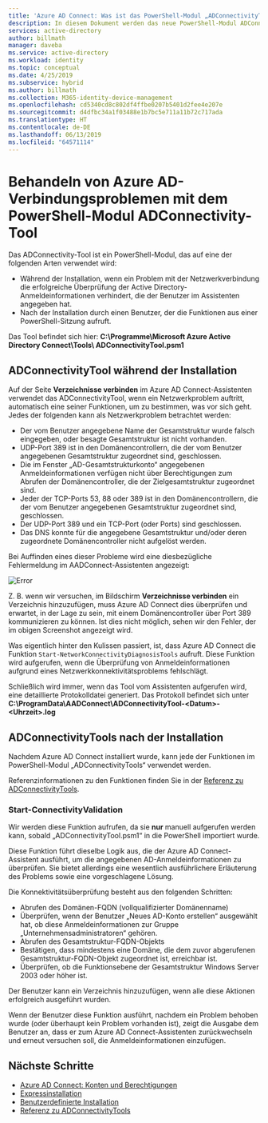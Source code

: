 ```yaml
---
title: 'Azure AD Connect: Was ist das PowerShell-Modul „ADConnectivityTool“? | Microsoft-Dokumentation'
description: In diesem Dokument werden das neue PowerShell-Modul ADConnectivity und seine Verwendung für die Problembehandlung vorgestellt.
services: active-directory
author: billmath
manager: daveba
ms.service: active-directory
ms.workload: identity
ms.topic: conceptual
ms.date: 4/25/2019
ms.subservice: hybrid
ms.author: billmath
ms.collection: M365-identity-device-management
ms.openlocfilehash: cd5340cd8c802df4ffbe0207b5401d2fee4e207e
ms.sourcegitcommit: d4dfbc34a1f03488e1b7bc5e711a11b72c717ada
ms.translationtype: HT
ms.contentlocale: de-DE
ms.lasthandoff: 06/13/2019
ms.locfileid: "64571114"
---
```

# <a name="troubleshoot-azure-ad-connectivity-with-the-adconnectivitytool-powershell-module"></a>Behandeln von Azure AD-Verbindungsproblemen mit dem PowerShell-Modul ADConnectivity-Tool

Das ADConnectivity-Tool ist ein PowerShell-Modul, das auf eine der folgenden Arten verwendet wird:

- Während der Installation, wenn ein Problem mit der Netzwerkverbindung die erfolgreiche Überprüfung der Active Directory-Anmeldeinformationen verhindert, die der Benutzer im Assistenten angegeben hat.
- Nach der Installation durch einen Benutzer, der die Funktionen aus einer PowerShell-Sitzung aufruft.

Das Tool befindet sich hier: **C:\Programme\Microsoft Azure Active Directory Connect\Tools\ ADConnectivityTool.psm1** 

## <a name="adconnectivitytool-during-installation"></a>ADConnectivityTool während der Installation

Auf der Seite **Verzeichnisse verbinden**  im Azure AD Connect-Assistenten verwendet das ADConnectivityTool, wenn ein Netzwerkproblem auftritt, automatisch eine seiner Funktionen, um zu bestimmen, was vor sich geht.  Jedes der folgenden kann als Netzwerkproblem betrachtet werden:

- Der vom Benutzer angegebene Name der Gesamtstruktur wurde falsch eingegeben, oder besagte Gesamtstruktur ist nicht vorhanden. 
- UDP-Port 389 ist in den Domänencontrollern, die der vom Benutzer angegebenen Gesamtstruktur zugeordnet sind, geschlossen.
- Die im Fenster „AD-Gesamtstrukturkonto“ angegebenen Anmeldeinformationen verfügen nicht über Berechtigungen zum Abrufen der Domänencontroller, die der Zielgesamtstruktur zugeordnet sind.
- Jeder der TCP-Ports 53, 88 oder 389 ist in den Domänencontrollern, die der vom Benutzer angegebenen Gesamtstruktur zugeordnet sind, geschlossen. 
- Der UDP-Port 389 und ein TCP-Port (oder Ports) sind geschlossen.
- Das DNS konnte für die angegebene Gesamtstruktur und/oder deren zugeordnete Domänencontroller nicht aufgelöst werden.

Bei Auffinden eines dieser Probleme wird eine diesbezügliche Fehlermeldung im AADConnect-Assistenten angezeigt:


![Error](media/how-to-connect-adconnectivitytools/error1.png)

Z. B. wenn wir versuchen, im Bildschirm **Verzeichnisse verbinden** ein Verzeichnis hinzuzufügen, muss Azure AD Connect dies überprüfen und erwartet, in der Lage zu sein, mit einem Domänencontroller über Port 389 kommunizieren zu können.  Ist dies nicht möglich, sehen wir den Fehler, der im obigen Screenshot angezeigt wird.  

Was eigentlich hinter den Kulissen passiert, ist, dass Azure AD Connect die Funktion `Start-NetworkConnectivityDiagnosisTools` aufruft.  Diese Funktion wird aufgerufen, wenn die Überprüfung von Anmeldeinformationen aufgrund eines Netzwerkkonnektivitätsproblems fehlschlägt.

Schließlich wird immer, wenn das Tool vom Assistenten aufgerufen wird, eine detaillierte Protokolldatei generiert. Das Protokoll befindet sich unter **C:\ProgramData\AADConnect\ADConnectivityTool-\<Datum>-\<Uhrzeit>.log**

## <a name="adconnectivitytools-post-installation"></a>ADConnectivityTools nach der Installation
Nachdem Azure AD Connect installiert wurde, kann jede der Funktionen im PowerShell-Modul „ADConnectivityTools“ verwendet werden.  

Referenzinformationen zu den Funktionen finden Sie in der [Referenz zu ADConnectivityTools](reference-connect-adconnectivitytools.md).

### <a name="start-connectivityvalidation"></a>Start-ConnectivityValidation

Wir werden diese Funktion aufrufen, da sie **nur** manuell aufgerufen werden kann, sobald „ADConnectivityTool.psm1“ in die PowerShell importiert wurde. 

Diese Funktion führt dieselbe Logik aus, die der Azure AD Connect-Assistent ausführt, um die angegebenen AD-Anmeldeinformationen zu überprüfen.  Sie bietet allerdings eine wesentlich ausführlichere Erläuterung des Problems sowie eine vorgeschlagene Lösung. 

Die Konnektivitätsüberprüfung besteht aus den folgenden Schritten:
-   Abrufen des Domänen-FQDN (vollqualifizierter Domänenname)
-   Überprüfen, wenn der Benutzer „Neues AD-Konto erstellen“ ausgewählt hat, ob diese Anmeldeinformationen zur Gruppe „Unternehmensadministratoren“ gehören.
-   Abrufen des Gesamtstruktur-FQDN-Objekts
-   Bestätigen, dass mindestens eine Domäne, die dem zuvor abgerufenen Gesamtstruktur-FQDN-Objekt zugeordnet ist, erreichbar ist.
-   Überprüfen, ob die Funktionsebene der Gesamtstruktur Windows Server 2003 oder höher ist.

Der Benutzer kann ein Verzeichnis hinzuzufügen, wenn alle diese Aktionen erfolgreich ausgeführt wurden.

Wenn der Benutzer diese Funktion ausführt, nachdem ein Problem behoben wurde (oder überhaupt kein Problem vorhanden ist), zeigt die Ausgabe dem Benutzer an, dass er zum Azure AD Connect-Assistenten zurückwechseln und erneut versuchen soll, die Anmeldeinformationen einzufügen.



## <a name="next-steps"></a>Nächste Schritte
- [Azure AD Connect: Konten und Berechtigungen](reference-connect-accounts-permissions.md)
- [Expressinstallation](how-to-connect-install-express.md)
- [Benutzerdefinierte Installation](how-to-connect-install-custom.md)
- [Referenz zu ADConnectivityTools](reference-connect-adconnectivitytools.md)

